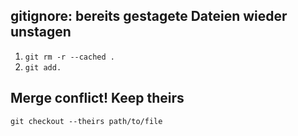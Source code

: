 ## gitignore: bereits gestagete Dateien wieder unstagen
1. `git rm -r --cached .`
2. `git add.`

## Merge conflict! Keep theirs
`git checkout --theirs path/to/file`